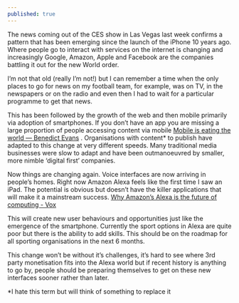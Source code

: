 ```yaml
---
published: true
---
```

The news coming out of the CES show in Las Vegas last week confirms a pattern that has been emerging since the launch of the iPhone 10 years ago. Where people go to interact with services on the internet is changing and increasingly Google, Amazon, Apple and Facebook are the companies battling it out for the new World order.

I’m not that old (really I’m not!) but I can remember a time when the only places to go for news on my football team, for example, was on TV, in the newspapers or on the radio and even then I had to wait for a particular programme to get that news.

This has been followed by the growth of the web and then mobile primarily via adoption of smartphones. If you don’t have an app you are missing a large proportion of people accessing content via mobile [Mobile is eating the world — Benedict Evans](http://ben-evans.com/benedictevans/2016/12/8/mobile-is-eating-the-world) .  Organisations with content* to publish have adapted to this change at very different speeds. Many traditional media businesses were slow to adapt and have been outmanoeuvred by smaller, more nimble ‘digital first’ companies.

Now things are changing again. Voice interfaces are now arriving in people’s homes. Right now Amazon Alexa feels like the first time I saw an iPad. The potential is obvious but doesn’t have the killer applications that will make it a mainstream success.
[Why Amazon’s Alexa is the future of computing - Vox](http://www.vox.com/new-money/2017/1/6/14186076/amazons-alexa-future-computing)

This will create new user behaviours and opportunities just like the emergence of the smartphone. Currently the sport options in Alexa are quite poor but there is the ability to add skills. This should be on the roadmap for all sporting organisations in the next 6 months.

This change won’t be without it’s challenges, it’s hard to see where 3rd party monetisation fits into the Alexa world but if recent history is anything to go by, people should be preparing themselves to get on these new interfaces sooner rather than later.

*I hate this term but will think of something to replace it
